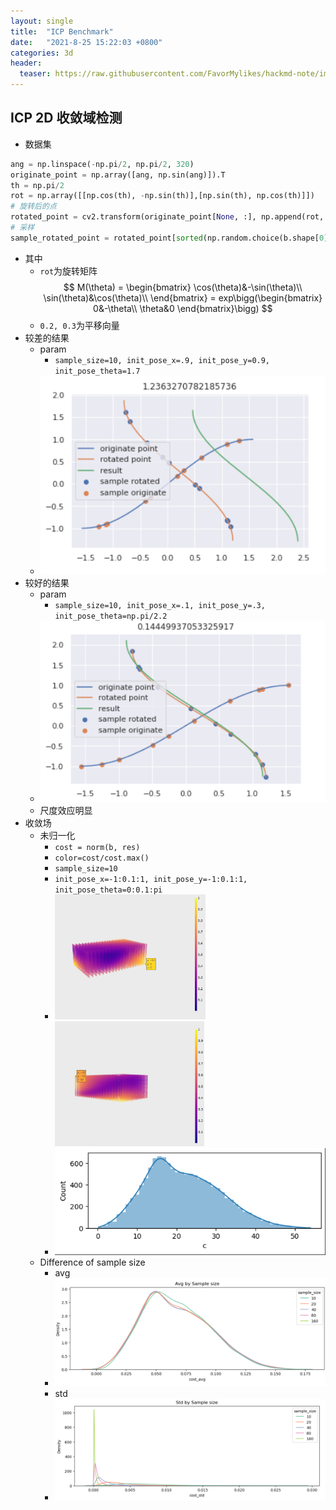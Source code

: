 ```yaml
---
layout: single
title:  "ICP Benchmark"
date:   "2021-8-25 15:22:03 +0800"
categories: 3d
header:
  teaser: https://raw.githubusercontent.com/FavorMylikes/hackmd-note/img/img20210825222557.png
---
```


## ICP 2D 收敛域检测

- 数据集

```python
ang = np.linspace(-np.pi/2, np.pi/2, 320)
originate_point = np.array([ang, np.sin(ang)]).T
th = np.pi/2
rot = np.array([[np.cos(th), -np.sin(th)],[np.sin(th), np.cos(th)]])
# 旋转后的点
rotated_point = cv2.transform(originate_point[None, :], np.append(rot, np.array([[0.2], [0.3]]), axis=1))[0]
# 采样
sample_rotated_point = rotated_point[sorted(np.random.choice(b.shape[0], 10, replace=False)), :]
```

- 其中
  - `rot`为旋转矩阵
    $$
    M(\theta) = \begin{bmatrix}
        \cos(\theta)&-\sin(\theta)\\
        \sin(\theta)&\cos(\theta)\\
    \end{bmatrix}
    = exp\bigg(\begin{bmatrix}
        0&-\theta\\
        \theta&0
    \end{bmatrix}\bigg)
    $$
  - `0.2, 0.3`为平移向量
- 较差的结果
  - param
    - `sample_size=10, init_pose_x=.9, init_pose_y=0.9, init_pose_theta=1.7`
  - <img src="https://raw.githubusercontent.com/FavorMylikes/hackmd-note/img/img20210831135553.png" alt="20210831135553"/>
- 较好的结果
  - param
    - `sample_size=10, init_pose_x=.1, init_pose_y=.3, init_pose_theta=np.pi/2.2`
  - <img src="https://raw.githubusercontent.com/FavorMylikes/hackmd-note/img/img20210831135518.png" alt="20210831135518"/>
  - 尺度效应明显
- 收敛场
  - 未归一化
    - `cost = norm(b, res)`
    - `color=cost/cost.max()`
    - `sample_size=10`
    - `init_pose_x=-1:0.1:1, init_pose_y=-1:0.1:1, init_pose_theta=0:0.1:pi`
    - <img src="https://raw.githubusercontent.com/FavorMylikes/hackmd-note/img/img20210825225405.png" alt="20210825225405" height="200px"/><img src="https://raw.githubusercontent.com/FavorMylikes/hackmd-note/img/img20210825225537.png" alt="20210825225446" height="200px"/>
    - <img src="https://raw.githubusercontent.com/FavorMylikes/hackmd-note/img/img20210826000825.png" alt="20210826000825" width="450px"/>
  - Difference of sample size
    - avg
    - <img src="https://raw.githubusercontent.com/FavorMylikes/hackmd-note/img/img20210826110115.png" alt="20210826110115"/>
    - std
    - <img src="https://raw.githubusercontent.com/FavorMylikes/hackmd-note/img/img20210826110047.png" alt="20210826110047"/>
